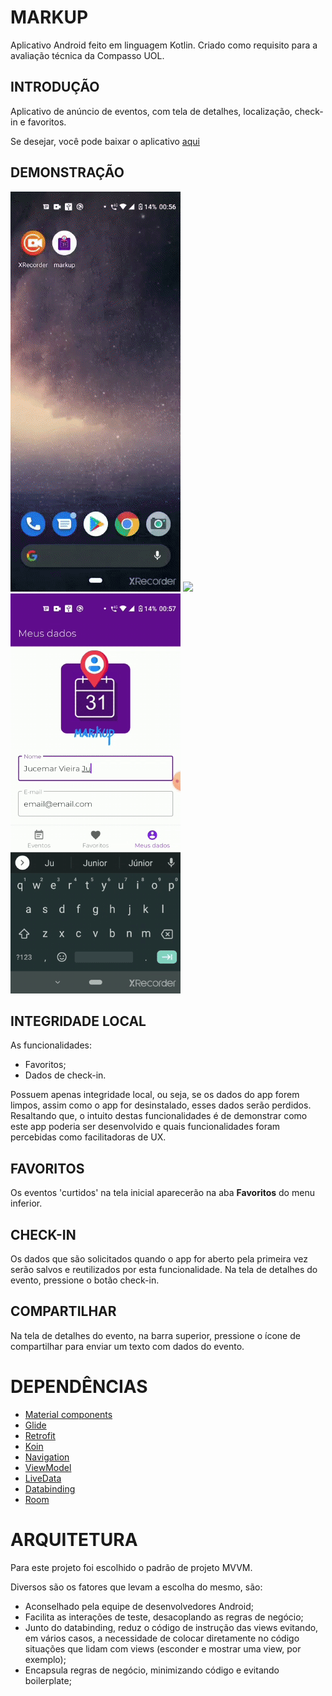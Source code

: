 # MARKUP
Aplicativo Android feito em linguagem Kotlin. Criado como requisito para a avaliação técnica da Compasso UOL.

## INTRODUÇÃO

Aplicativo de anúncio de eventos, com tela de detalhes, localização, check-in e favoritos.

Se desejar, você pode baixar o aplicativo [aqui](https://github.com/jotavier/markup/raw/master/apk/app-markup.apk)

## DEMONSTRAÇÃO

![](/imgs/1.gif)  ![](/imgs/2.gif)  ![](/imgs/3.gif)

## INTEGRIDADE LOCAL

As funcionalidades:

* Favoritos;
* Dados de check-in.

Possuem apenas integridade local, ou seja, se os dados do app forem limpos, assim como o app for desinstalado, esses dados serão perdidos.
Resaltando que, o intuito destas funcionalidades é de demonstrar como este app poderia ser desenvolvido e quais
funcionalidades foram percebidas como facilitadoras de UX.

## FAVORITOS

Os eventos 'curtidos' na tela inicial aparecerão na aba <b>Favoritos</b> do menu inferior.

## CHECK-IN

Os dados que são solicitados quando o app for aberto pela primeira vez serão salvos e reutilizados por esta funcionalidade.
Na tela de detalhes do evento, pressione o botão check-in.

## COMPARTILHAR

Na tela de detalhes do evento, na barra superior, pressione o ícone de compartilhar para enviar um texto com dados do evento.

# DEPENDÊNCIAS

* [Material components](https://material.io/resources/get-started#design)
* [Glide](https://github.com/bumptech/glide)
* [Retrofit](https://square.github.io/retrofit/)
* [Koin](https://insert-koin.io/)
* [Navigation](https://developer.android.com/guide/navigation/navigation-getting-started)
* [ViewModel](https://developer.android.com/topic/libraries/architecture/viewmodel)
* [LiveData](https://developer.android.com/topic/libraries/architecture/livedata?hl=pt-br)
* [Databinding](https://developer.android.com/topic/libraries/data-binding?hl=pt-br)
* [Room](https://developer.android.com/training/data-storage/room)

# ARQUITETURA

Para este projeto foi escolhido o padrão de projeto MVVM.

Diversos são os fatores que levam a escolha do mesmo, são:

* Aconselhado pela equipe de desenvolvedores Android;
* Facilita as interações de teste, desacoplando as regras de negócio;
* Junto do databinding, reduz o código de instrução das views evitando, em vários casos,
a necessidade de colocar diretamente no código situações que lidam com views (esconder e mostrar uma view, por exemplo);
* Encapsula regras de negócio, minimizando código e evitando boilerplate;
